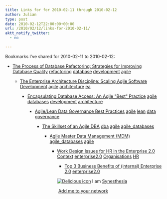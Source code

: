 ```yaml
---
title: Links for for 2010-02-11 through 2010-02-12
author: Julian
type: post
date: 2010-02-12T22:00:00+00:00
url: /2010/02/12/links-for-2010-02-11/
aktt_notify_twitter:
  - no

---
```

Bookmarks I&#8217;ve shared for 2010-02-11 to 2010-02-12:

  * [The Process of Database Refactoring: Strategies for Improving Database Quality][1] 
    [refactoring][2] [database][3] [development][4] [agile][5] </li> 
    
      * [The Enterprise Architecture Discipline: Scaling Agile Software Development][6] 
        [agile][5] [architecture][7] [ea][8] </li> 
        
          * [Encapsulating Database Access: An Agile "Best" Practice][9] 
            [agile][5] [databases][10] [development][4] [architecture][7] </li> 
            
              * [Agile/Lean Data Governance Best Practices][11] 
                [agile][5] [lean][12] [data][13] [governance][14] </li> 
                
                  * [The Skillset of an Agile DBA][15] 
                    [dba][16] [agile][5] [agile_databases][17] </li> 
                    
                      * [Agile Master Data Management (MDM)][18] 
                        [agile_databases][17] [agile][5] </li> 
                        
                          * [Work Design Issues for HR in the Enterprise 2.0 Context][19] 
                            [enterprise2.0][20] [Organisations][21] [HR][22] </li> 
                            
                              * [Top 3 Business Benefits of (internal) Enterprise 2.0][23] 
                                [enterprise2.0][20] </li> </ul> 
                                
                                <p class="deliciouslink">
                                  <a href="https://del.icio.us/synesthesia" title="See all my bookmarks on del.icio.us"><img src="https://www.synesthesia.co.uk/images/deliciousicon.jpg" alt="Delicious icon" /></a>&nbsp;I am <a href="https://del.icio.us/synesthesia" title="See all my bookmarks on del.icio.us">Synesthesia</a>
                                </p>
                                
                                <p class="deliciouslink">
                                  <a href="https://del.icio.us/network?add=synesthesia" title="Add me to your del.icio.us network"><img src="https://www.synesthesia.co.uk/images/add.gif" alt="" /></a>&nbsp;<a href="https://del.icio.us/network?add=synesthesia" title="Add me to your del.icio.us network">Add me to your network</a>
                                </p>

 [1]: https://www.agiledata.org/essays/databaseRefactoring.html
 [2]: https://delicious.com/synesthesia/refactoring
 [3]: https://delicious.com/synesthesia/database
 [4]: https://delicious.com/synesthesia/development
 [5]: https://delicious.com/synesthesia/agile
 [6]: https://www.enterpriseunifiedprocess.com/essays/enterpriseArchitecture.html
 [7]: https://delicious.com/synesthesia/architecture
 [8]: https://delicious.com/synesthesia/ea
 [9]: https://www.agiledata.org/essays/implementationStrategies.html
 [10]: https://delicious.com/synesthesia/databases
 [11]: https://www.agiledata.org/essays/dataGovernance.html
 [12]: https://delicious.com/synesthesia/lean
 [13]: https://delicious.com/synesthesia/data
 [14]: https://delicious.com/synesthesia/governance
 [15]: https://www.agiledata.org/essays/dbaSkills.html
 [16]: https://delicious.com/synesthesia/dba
 [17]: https://delicious.com/synesthesia/agile_databases
 [18]: https://www.agiledata.org/essays/masterDataManagement.html
 [19]: https://www.fastforwardblog.com/2010/02/11/work-design-issues-for-hr-in-the-enterprise-2-0-context/
 [20]: https://delicious.com/synesthesia/enterprise2.0
 [21]: https://delicious.com/synesthesia/Organisations
 [22]: https://delicious.com/synesthesia/HR
 [23]: https://scottgavin.info/?p=415
